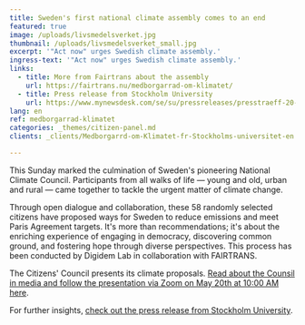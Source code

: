 ```yaml
---
title: Sweden's first national climate assembly comes to an end
featured: true
image: /uploads/livsmedelsverket.jpg
thumbnail: /uploads/livsmedelsverket_small.jpg
excerpt: '"Act now" urges Swedish climate assembly.'
ingress-text: '"Act now" urges Swedish climate assembly.'
links:
  - title: More from Fairtrans about the assembly
    url: https://fairtrans.nu/medborgarrad-om-klimatet/
  - title: Press release from Stockholm University
    url: https://www.mynewsdesk.com/se/su/pressreleases/presstraeff-20-maj-nationellt-medborgarraad-presenterar-foerslag-om-klimatet-3322971
lang: en
ref: medborgarrad-klimatet
categories: _themes/citizen-panel.md
clients: _clients/Medborgarrd-om-Klimatet-fr-Stockholms-universitet-en.md

---
```


This Sunday marked the culmination of Sweden's pioneering National Climate Council. Participants from all walks of life — young and old, urban and rural — came together to tackle the urgent matter of climate change.

Through open dialogue and collaboration, these 58 randomly selected citizens have proposed ways for Sweden to reduce emissions and meet Paris Agreement targets. It's more than recommendations; it's about the enriching experience of engaging in democracy, discovering common ground, and fostering hope through diverse perspectives. This process has been conducted by Digidem Lab in collaboration with FAIRTRANS.

The Citizens' Council presents its climate proposals. [Read about the Counsil in media and follow the presentation via Zoom on May 20th at 10:00 AM here](https://fairtrans.nu/medborgarrad-om-klimatet/).

For further insights, [check out the press release from Stockholm University](https://www.mynewsdesk.com/se/su/pressreleases/presstraeff-20-maj-nationellt-medborgarraad-presenterar-foerslag-om-klimatet-3322971).
